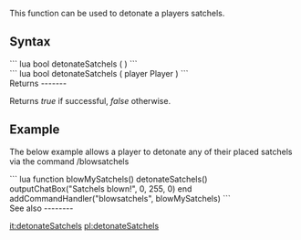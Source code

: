This function can be used to detonate a players satchels.

Syntax
------

<section name="Client" class="client" show="true">
``` lua
bool detonateSatchels ( )
```

</section>
<section name="Server" class="server" show="true">
``` lua
bool detonateSatchels ( player Player )
```

</section>
Returns
-------

Returns *true* if successful, *false* otherwise.

Example
-------

The below example allows a player to detonate any of their placed satchels via the command /blowsatchels

<section name="Client" class="client" show="true">
``` lua
function blowMySatchels()
    detonateSatchels()
    outputChatBox("Satchels blown!", 0, 255, 0)
end
addCommandHandler("blowsatchels", blowMySatchels)
```

</section>
See also
--------

[it:detonateSatchels](/docs/it:detonateSatchels.md "wikilink") [pl:detonateSatchels](/pl:detonateSatchels.md "wikilink")
